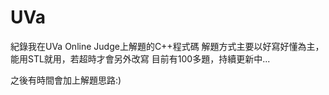 # UVa

紀錄我在UVa Online Judge上解題的C++程式碼
解題方式主要以好寫好懂為主，能用STL就用，若超時才會另外改寫
目前有100多題，持續更新中...

之後有時間會加上解題思路:)